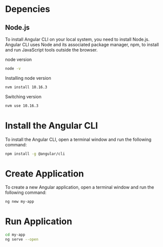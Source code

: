 # Depencies

## Node.js

To install Angular CLI on your local system, you need to install Node.js. Angular CLI uses Node and its associated package manager, npm, to install and run JavaScript tools outside the browser.


node version 

```bash
node -v
```

Installing node version 

```bash 
nvm install 10.16.3
```

Switching version

```bash
nvm use 10.16.3
```

# Install the Angular CLI

To install the Angular CLI, open a terminal window and run the following command:

```bash
npm install -g @angular/cli
```

# Create Application

To create a new Angular application, open a terminal window and run the following command:

```bash
ng new my-app
```

# Run Application
```bash
cd my-app
ng serve --open
```